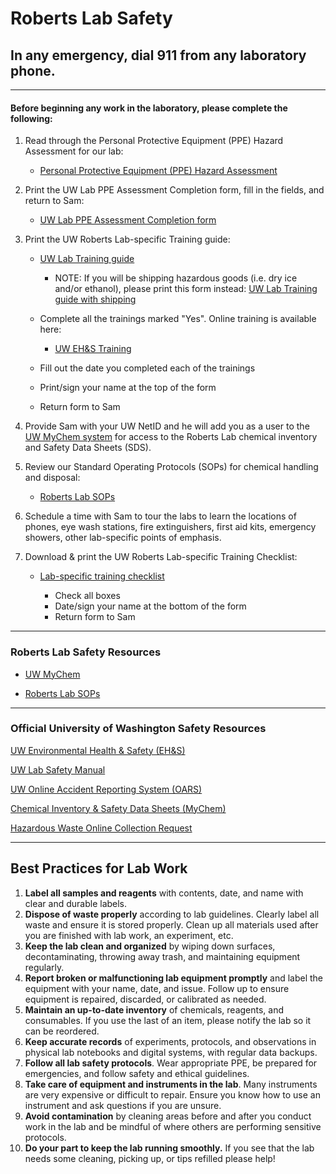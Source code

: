 # Roberts Lab Safety

## In any emergency, dial 911 from any laboratory phone.


---

#### Before beginning any work in the laboratory, please complete the following:

1. Read through the Personal Protective Equipment (PPE) Hazard Assessment for our lab:

    - [Personal Protective Equipment (PPE) Hazard Assessment](https://github.com/RobertsLab/onboarding/blob/master/lab_safety_docs/uw_lab_ppe_hazard_assessment_20161101.pdf)

2. Print the UW Lab PPE Assessment Completion form, fill in the fields, and return to Sam:

    - [UW Lab PPE Assessment Completion form](https://github.com/RobertsLab/onboarding/blob/master/lab_safety_docs/template_uw_lab_ppe_assessment_completion_20170807.pdf)

3. Print the UW Roberts Lab-specific Training guide:

    - [UW Lab Training guide](https://github.com/RobertsLab/onboarding/blob/master/lab_safety_docs/template_UW_lab_training_completion_no_shipping_20170807.pdf)

        - NOTE: If you will be shipping hazardous goods (i.e. dry ice and/or ethanol), please print this form instead: [UW Lab Training guide with shipping](https://github.com/RobertsLab/onboarding/raw/master/lab_safety_docs/template_UW_lab_training_completion_with_shipping_20170807.pdf)

    - Complete all the trainings marked "Yes". Online training is available here:
        - [UW EH&S Training](https://www.ehs.washington.edu/psotrain/index.shtm)
    - Fill out the date you completed each of the trainings
    - Print/sign your name at the top of the form
    - Return form to Sam

4. Provide Sam with your UW NetID and he will add you as a user to the [UW MyChem system](https://www.ehs.washington.edu/chemical/mychem) for access to the Roberts Lab chemical inventory and Safety Data Sheets (SDS).

5. Review our Standard Operating Protocols (SOPs) for chemical handling and disposal:

    - [Roberts Lab SOPs](../lab_safety_docs/standard-operating-procedures/)

6. Schedule a time with Sam to tour the labs to learn the locations of phones, eye wash stations, fire extinguishers, first aid kits, emergency showers, other lab-specific points of emphasis.

7. Download & print the UW Roberts Lab-specific Training Checklist:

    - [Lab-specific training checklist](https://github.com/RobertsLab/onboarding/blob/master/lab_safety_docs/template_uw_lab-specific_training_checklist.docx?raw=true)

      - Check all boxes
      - Date/sign your name at the bottom of the form
      - Return form to Sam




---
### Roberts Lab Safety Resources

- [UW MyChem](https://mychem.ehs.washington.edu/)

- [Roberts Lab SOPs](https://github.com/RobertsLab/resources/tree/master/lab_safety_docs/standard-operating-procedures)


---
### Official University of Washington Safety Resources

[UW Environmental Health & Safety (EH&S)](https://www.ehs.washington.edu/)

[UW Lab Safety Manual](https://www.ehs.washington.edu/manuals/lsm/index.shtm)

[UW Online Accident Reporting System (OARS)](https://oars.ehs.washington.edu/Oars/LoginUWashingtonShib)

[Chemical Inventory & Safety Data Sheets (MyChem)](https://cspc.admin.uw.edu/mychem/default.aspx)

[Hazardous Waste Online Collection Request](https://webapps.ehs.washington.edu/chemwaste/index.php)


---
## Best Practices for Lab Work 

1. **Label all samples and reagents** with contents, date, and name with clear and durable labels.
2. **Dispose of waste properly** according to lab guidelines. Clearly label all waste and ensure it is stored properly. Clean up all materials used after you are finished with lab work, an experiment, etc.
3. **Keep the lab clean and organized** by wiping down surfaces, decontaminating, throwing away trash, and maintaining equipment regularly.
4. **Report broken or malfunctioning lab equipment promptly** and label the equipment with your name, date, and issue. Follow up to ensure equipment is repaired, discarded, or calibrated as needed.
5. **Maintain an up-to-date inventory** of chemicals, reagents, and consumables. If you use the last of an item, please notify the lab so it can be reordered.
6. **Keep accurate records** of experiments, protocols, and observations in physical lab notebooks and digital systems, with regular data backups. 
7. **Follow all lab safety protocols**. Wear appropriate PPE, be prepared for emergencies, and  follow safety and ethical guidelines.
8. **Take care of equipment and instruments in the lab**. Many instruments are very expensive or difficult to repair. Ensure you know how to use an instrument and ask questions if you are unsure.
9. **Avoid contamination** by cleaning areas before and after you conduct work in the lab and be mindful of where others are performing sensitive protocols.
10. **Do your part to keep the lab running smoothly.** If you see that the lab needs some cleaning, picking up, or tips refilled please help! 
